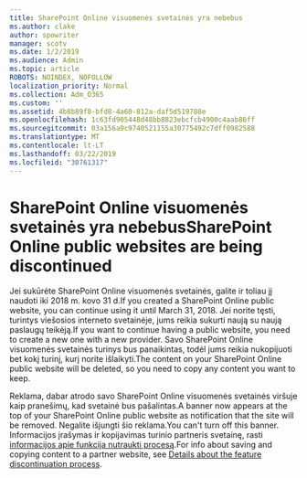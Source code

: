 ```yaml
---
title: SharePoint Online visuomenės svetainės yra nebebus
ms.author: clake
author: spowriter
manager: scotv
ms.date: 1/2/2019
ms.audience: Admin
ms.topic: article
ROBOTS: NOINDEX, NOFOLLOW
localization_priority: Normal
ms.collection: Adm_O365
ms.custom: ''
ms.assetid: 4b8b89f8-bfd8-4a60-812a-daf5d519788e
ms.openlocfilehash: 1c63fd905448d48bb8823ebcfcb4900c4aab86ff
ms.sourcegitcommit: 03a156a9c9740521155a30775492c7dff0982588
ms.translationtype: MT
ms.contentlocale: lt-LT
ms.lasthandoff: 03/22/2019
ms.locfileid: "30761317"
---
```

# <a name="sharepoint-online-public-websites-are-being-discontinued"></a><span data-ttu-id="2d1c0-102">SharePoint Online visuomenės svetainės yra nebebus</span><span class="sxs-lookup"><span data-stu-id="2d1c0-102">SharePoint Online public websites are being discontinued</span></span>

<span data-ttu-id="2d1c0-103">Jei sukūrėte SharePoint Online visuomenės svetainės, galite ir toliau jį naudoti iki 2018 m. kovo 31 d.</span><span class="sxs-lookup"><span data-stu-id="2d1c0-103">If you created a SharePoint Online public website, you can continue using it until March 31, 2018.</span></span> <span data-ttu-id="2d1c0-104">Jei norite tęsti, turintys viešosios interneto svetainėje, jums reikia sukurti naują su naują paslaugų teikėją.</span><span class="sxs-lookup"><span data-stu-id="2d1c0-104">If you want to continue having a public website, you need to create a new one with a new provider.</span></span> <span data-ttu-id="2d1c0-105">Savo SharePoint Online visuomenės svetainės turinys bus panaikintas, todėl jums reikia nukopijuoti bet kokį turinį, kurį norite išlaikyti.</span><span class="sxs-lookup"><span data-stu-id="2d1c0-105">The content on your SharePoint Online public website will be deleted, so you need to copy any content you want to keep.</span></span>
  
<span data-ttu-id="2d1c0-106">Reklama, dabar atrodo savo SharePoint Online visuomenės svetainės viršuje kaip pranešimų, kad svetainė bus pašalintas.</span><span class="sxs-lookup"><span data-stu-id="2d1c0-106">A banner now appears at the top of your SharePoint Online public website as notification that the site will be removed.</span></span> <span data-ttu-id="2d1c0-107">Negalite išjungti šio reklama.</span><span class="sxs-lookup"><span data-stu-id="2d1c0-107">You can't turn off this banner.</span></span> <span data-ttu-id="2d1c0-108">Informacijos įrašymas ir kopijavimas turinio partneris svetainę, rasti [informacijos apie funkcija nutraukti procesą](https://go.microsoft.com/fwlink/?linkid=866980).</span><span class="sxs-lookup"><span data-stu-id="2d1c0-108">For info about saving and copying content to a partner website, see [Details about the feature discontinuation process](https://go.microsoft.com/fwlink/?linkid=866980).</span></span> 
  

